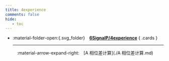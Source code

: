 ```yaml
---
title: 4experience
comments: false
hide:
   - toc
---
```


<div class="grid cards index-info" markdown>

-   :material-folder-open:{.svg_folder}&emsp;__[6SignalP/4experience](./index.md)__
{ .cards }

	---

	&emsp;:material-arrow-expand-right:&emsp;[A 相位差计算](./A 相位差计算.md)

</div>